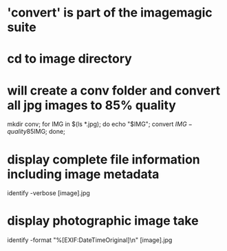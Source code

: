 # 'convert' is part of the imagemagic suite
# cd to image directory
# will create a conv folder and convert all jpg images to 85% quality
mkdir conv; for IMG in $(ls *.jpg); do echo "$IMG"; convert $IMG -quality 85% conv/$IMG; done;

# display complete file information including image metadata
identify -verbose [image].jpg

# display photographic image take
identify -format "%[EXIF:DateTimeOriginal]\n" [image].jpg
